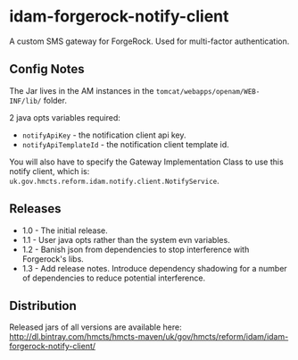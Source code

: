 # idam-forgerock-notify-client
A custom SMS gateway for ForgeRock. Used for multi-factor authentication. 

## Config Notes

The Jar lives in the AM instances in the `tomcat/webapps/openam/WEB-INF/lib/` folder.

2 java opts variables required:
* `notifyApiKey` - the notification client api key.
* `notifyApiTemplateId` - the notification client template id.

You will also have to specify the Gateway Implementation Class to use this notify client, which is: `uk.gov.hmcts.reform.idam.notify.client.NotifyService`.

## Releases
* 1.0 - The initial release.
* 1.1 - User java opts rather than the system evn variables.
* 1.2 - Banish json from dependencies to stop interference with Forgerock's libs.
* 1.3 - Add release notes. Introduce dependency shadowing for a number of dependencies to reduce potential interference. 

## Distribution
Released jars of all versions are available here:
http://dl.bintray.com/hmcts/hmcts-maven/uk/gov/hmcts/reform/idam/idam-forgerock-notify-client/